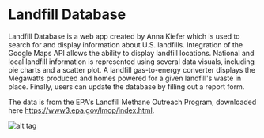 # Landfill Database

Landfill Database is a web app created by Anna Kiefer which is used to search for and display information about U.S. landfills. Integration of the Google Maps API allows the ability to display landfill locations. National and local landfill information is represented using several data visuals, including pie charts and a scatter plot. A landfill gas-to-energy converter displays the Megawatts produced and homes powered for a given landfill's waste in place. Finally, users can update the database by filling out a report form. 

The data is from the EPA's Landfill Methane Outreach Program, downloaded here https://www3.epa.gov/lmop/index.html.

![alt tag]("")

